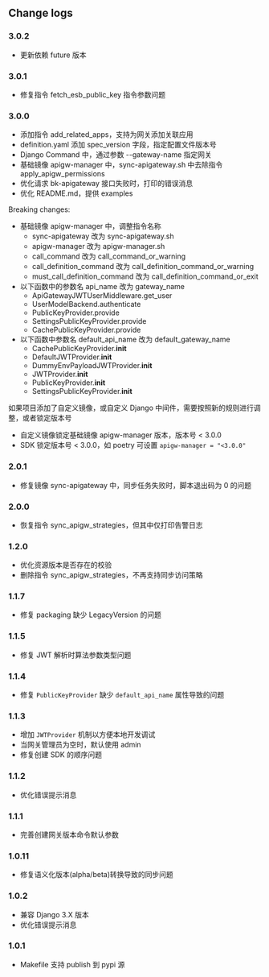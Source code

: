 ## Change logs

### 3.0.2
- 更新依赖 future 版本

### 3.0.1
- 修复指令 fetch_esb_public_key 指令参数问题

### 3.0.0
- 添加指令 add_related_apps，支持为网关添加关联应用
- definition.yaml 添加 spec_version 字段，指定配置文件版本号
- Django Command 中，通过参数 --gateway-name 指定网关
- 基础镜像 apigw-manager 中，sync-apigateway.sh 中去除指令 apply_apigw_permissions
- 优化请求 bk-apigateway 接口失败时，打印的错误消息
- 优化 README.md，提供 examples

Breaking changes:
- 基础镜像 apigw-manager 中，调整指令名称
  - sync-apigateway 改为 sync-apigateway.sh
  - apigw-manager 改为 apigw-manager.sh
  - call_command 改为 call_command_or_warning
  - call_definition_command 改为 call_definition_command_or_warning
  - must_call_definition_command 改为 call_definition_command_or_exit
- 以下函数中的参数名 api_name 改为 gateway_name
  - ApiGatewayJWTUserMiddleware.get_user
  - UserModelBackend.authenticate
  - PublicKeyProvider.provide
  - SettingsPublicKeyProvider.provide
  - CachePublicKeyProvider.provide
- 以下函数中参数名 default_api_name 改为 default_gateway_name
  - CachePublicKeyProvider.__init__
  - DefaultJWTProvider.__init__
  - DummyEnvPayloadJWTProvider.__init__
  - JWTProvider.__init__
  - PublicKeyProvider.__init__
  - SettingsPublicKeyProvider.__init__

如果项目添加了自定义镜像，或自定义 Django 中间件，需要按照新的规则进行调整，或者锁定版本号
- 自定义镜像锁定基础镜像 apigw-manager 版本，版本号 < 3.0.0
- SDK 锁定版本号 < 3.0.0，如 poetry 可设置 `apigw-manager = "<3.0.0"`

### 2.0.1
- 修复镜像 sync-apigateway 中，同步任务失败时，脚本退出码为 0 的问题

### 2.0.0
- 恢复指令 sync_apigw_strategies，但其中仅打印告警日志

### 1.2.0
- 优化资源版本是否存在的校验
- 删除指令 sync_apigw_strategies，不再支持同步访问策略

### 1.1.7

- 修复 packaging 缺少 LegacyVersion 的问题

### 1.1.5

- 修复 JWT 解析时算法参数类型问题

### 1.1.4

- 修复 `PublicKeyProvider` 缺少 `default_api_name` 属性导致的问题

### 1.1.3

- 增加 `JWTProvider` 机制以方便本地开发调试
- 当网关管理员为空时，默认使用 admin
- 修复创建 SDK 的顺序问题

### 1.1.2

- 优化错误提示消息

### 1.1.1

- 完善创建网关版本命令默认参数

### 1.0.11

- 修复语义化版本(alpha/beta)转换导致的同步问题

### 1.0.2

- 兼容 Django 3.X 版本
- 优化错误提示消息

### 1.0.1

- Makefile 支持 publish 到 pypi 源
